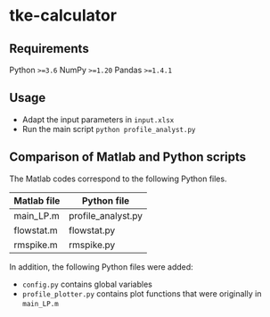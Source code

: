 # tke-calculator

## Requirements

Python `>=3.6`
NumPy `>=1.20`
Pandas `>=1.4.1`

## Usage

* Adapt the input parameters in `input.xlsx`
* Run the main script `python profile_analyst.py`

## Comparison of Matlab and Python scripts

The Matlab codes correspond to the following Python files.

| Matlab file | Python file                |
|-------------|----------------------------|
| main_LP.m   | profile_analyst.py         |
| flowstat.m  | flowstat.py                |
| rmspike.m   | rmspike.py                 |

In addition, the following Python files were added:

* `config.py` contains global variables
* `profile_plotter.py` contains plot functions that were originally in `main_LP.m`
